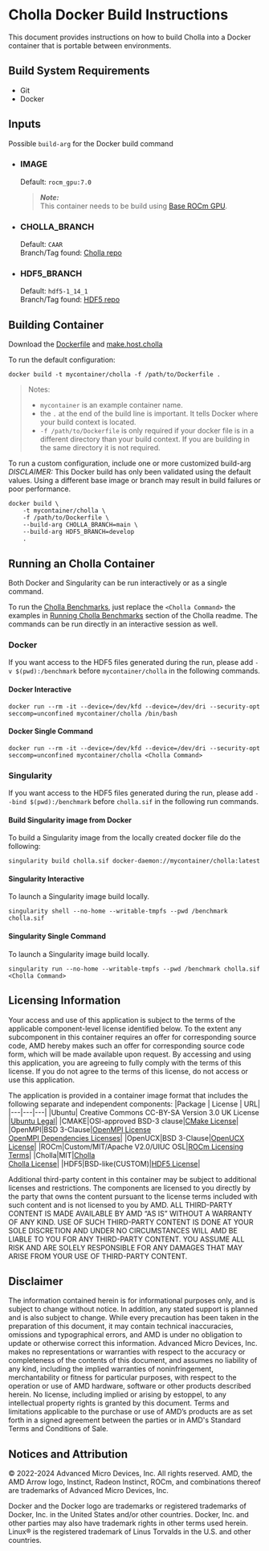# Cholla Docker Build Instructions 
This document provides instructions on how to build Cholla into a Docker container that is portable between environments.


## Build System Requirements
- Git
- Docker

## Inputs
Possible `build-arg` for the Docker build command  

- ### IMAGE
    Default: `rocm_gpu:7.0`  
    > ***Note:***  
    >  This container needs to be build using [Base ROCm GPU](/base-gpu-mpi-rocm-docker/Dockerfile).

- ### CHOLLA_BRANCH
    Default: `CAAR`  
    Branch/Tag found: [Cholla repo](https://github.com/cholla-hydro/cholla.git)

- ### HDF5_BRANCH
    Default: `hdf5-1_14_1`  
    Branch/Tag found: [HDF5 repo](https://github.com/HDFGroup/hdf5.git)

## Building Container
Download the [Dockerfile](/cholla/docker/Dockerfile) and [make.host.cholla](/cholla/docker/make.host.cholla-container)

To run the default configuration:
```
docker build -t mycontainer/cholla -f /path/to/Dockerfile . 
```
> Notes:  
>- `mycontainer` is an example container name.
>- the `.` at the end of the build line is important. It tells Docker where your build context is located.
>- `-f /path/to/Dockerfile` is only required if your docker file is in a different directory than your build context. If you are building in the same directory it is not required. 

To run a custom configuration, include one or more customized build-arg  
*DISCLAIMER:* This Docker build has only been validated using the default values. Using a different base image or branch may result in build failures or poor performance.  

```
docker build \
    -t mycontainer/cholla \
    -f /path/to/Dockerfile \
    --build-arg CHOLLA_BRANCH=main \
    --build-arg HDF5_BRANCH=develop
    . 
```

## Running an Cholla Container
Both Docker and Singularity can be run interactively or as a single command.

To run the [Cholla Benchmarks](/cholla/README.md#running-cholla-benchmarks), just replace the `<Cholla Command>` the examples in [Running Cholla Benchmarks](/cholla/README.md#running-cholla-benchmarks) section of the Cholla readme. The commands can be run directly in an interactive session as well. 

### Docker  
If you want access to the HDF5 files generated during the run, please add `-v $(pwd):/benchmark` before `mycontainer/cholla` in the following commands. 

#### Docker Interactive
```
docker run --rm -it --device=/dev/kfd --device=/dev/dri --security-opt seccomp=unconfined mycontainer/cholla /bin/bash
```
#### Docker Single Command
```
docker run --rm -it --device=/dev/kfd --device=/dev/dri --security-opt seccomp=unconfined mycontainer/cholla <Cholla Command>
```

### Singularity  
If you want access to the HDF5 files generated during the run, please add `--bind $(pwd):/benchmark` before `cholla.sif` in the following run commands.
#### Build Singularity image from Docker
To build a Singularity image from the locally created docker file do the following:
```
singularity build cholla.sif docker-daemon://mycontainer/cholla:latest
```

#### Singularity Interactive
To launch a Singularity image build locally.
```
singularity shell --no-home --writable-tmpfs --pwd /benchmark cholla.sif
```

#### Singularity Single Command
To launch a Singularity image build locally.
```
singularity run --no-home --writable-tmpfs --pwd /benchmark cholla.sif <Cholla Command>
```

## Licensing Information
Your access and use of this application is subject to the terms of the applicable component-level license identified below. To the extent any subcomponent in this container requires an offer for corresponding source code, AMD hereby makes such an offer for corresponding source code form, which will be made available upon request. By accessing and using this application, you are agreeing to fully comply with the terms of this license. If you do not agree to the terms of this license, do not access or use this application.

The application is provided in a container image format that includes the following separate and independent components:
|Package | License | URL|
|---|---|---|
|Ubuntu| Creative Commons CC-BY-SA Version 3.0 UK License |[Ubuntu Legal](https://ubuntu.com/legal)|
|CMAKE|OSI-approved BSD-3 clause|[CMake License](https://cmake.org/licensing/)|
|OpenMPI|BSD 3-Clause|[OpenMPI License](https://www-lb.open-mpi.org/community/license.php)<br /> [OpenMPI Dependencies Licenses](https://docs.open-mpi.org/en/v5.0.x/license/index.html)|
|OpenUCX|BSD 3-Clause|[OpenUCX License](https://openucx.org/license/)|
|ROCm|Custom/MIT/Apache V2.0/UIUC OSL|[ROCm Licensing Terms](https://rocm.docs.amd.com/en/latest/about/license.html)|
|Cholla|MIT|[Cholla](https://github.com/cholla-hydro/cholla)<br >[Cholla License](https://github.com/cholla-hydro/cholla/blob/main/LICENSE.txt)|
|HDF5|BSD-like(CUSTOM)|[HDF5 License](https://github.com/HDFGroup/hdf5/blob/develop/COPYING)|

Additional third-party content in this container may be subject to additional licenses and restrictions. The components are licensed to you directly by the party that owns the content pursuant to the license terms included with such content and is not licensed to you by AMD. ALL THIRD-PARTY CONTENT IS MADE AVAILABLE BY AMD “AS IS” WITHOUT A WARRANTY OF ANY KIND. USE OF SUCH THIRD-PARTY CONTENT IS DONE AT YOUR SOLE DISCRETION AND UNDER NO CIRCUMSTANCES WILL AMD BE LIABLE TO YOU FOR ANY THIRD-PARTY CONTENT. YOU ASSUME ALL RISK AND ARE SOLELY RESPONSIBLE FOR ANY DAMAGES THAT MAY ARISE FROM YOUR USE OF THIRD-PARTY CONTENT.

## Disclaimer
The information contained herein is for informational purposes only, and is subject to change without notice. In addition, any stated support is planned and is also subject to change. While every precaution has been taken in the preparation of this document, it may contain technical inaccuracies, omissions and typographical errors, and AMD is under no obligation to update or otherwise correct this information. Advanced Micro Devices, Inc. makes no representations or warranties with respect to the accuracy or completeness of the contents of this document, and assumes no liability of any kind, including the implied warranties of noninfringement, merchantability or fitness for particular purposes, with respect to the operation or use of AMD hardware, software or other products described herein. No license, including implied or arising by estoppel, to any intellectual property rights is granted by this document. Terms and limitations applicable to the purchase or use of AMD’s products are as set forth in a signed agreement between the parties or in AMD's Standard Terms and Conditions of Sale.

## Notices and Attribution
© 2022-2024 Advanced Micro Devices, Inc. All rights reserved. AMD, the AMD Arrow logo, Instinct, Radeon Instinct, ROCm, and combinations thereof are trademarks of Advanced Micro Devices, Inc.

Docker and the Docker logo are trademarks or registered trademarks of Docker, Inc. in the United States and/or other countries. Docker, Inc. and other parties may also have trademark rights in other terms used herein. Linux® is the registered trademark of Linus Torvalds in the U.S. and other countries.
